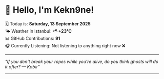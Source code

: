 # 👋 Hello, I'm Kekn9ne!

🗓️ Today is: **Saturday, 13 September 2025**  
🌤️ Weather in Istanbul: **⛅️  +23°C**  
📊 GitHub Contributions: **91**  
🎧 Currently Listening: Not listening to anything right now ❌

---

_"If you don't break your ropes while you're alive, do you think ghosts will do it after? — *Kabir*"_

---

